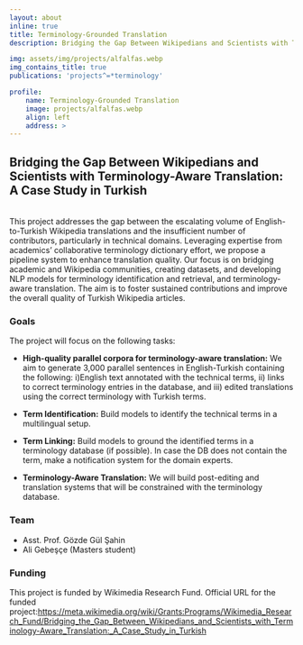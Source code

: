 ```yaml
---
layout: about
inline: true
title: Terminology-Grounded Translation
description: Bridging the Gap Between Wikipedians and Scientists with Terminology-Aware Translation A Case Study in Turkish

img: assets/img/projects/alfalfas.webp
img_contains_title: true
publications: 'projects^=*terminology'

profile:
    name: Terminology-Grounded Translation
    image: projects/alfalfas.webp
    align: left
    address: >
---
```


## Bridging the Gap Between Wikipedians and Scientists with Terminology-Aware Translation: A Case Study in Turkish 

<br> This project addresses the gap between the escalating volume of English-to-Turkish Wikipedia translations and the insufficient number of contributors, particularly in technical domains. Leveraging expertise from academics’ collaborative terminology dictionary effort, we propose a pipeline system to enhance translation quality. Our focus is on bridging academic and Wikipedia communities, creating datasets, and developing NLP models for terminology identification and retrieval, and terminology-aware translation. The aim is to foster sustained contributions and improve the overall quality of Turkish Wikipedia articles.

### Goals

The project will focus on the following tasks:

- **High-quality parallel corpora for terminology-aware translation:** We aim to generate 3,000 parallel sentences in English-Turkish containing the following: i)English text annotated with the technical terms, ii) links to correct terminology entries in the database, and iii) edited translations using the correct terminology with Turkish terms. 

- **Term Identification:** Build models to identify the technical terms in a multilingual setup.

- **Term Linking:** Build models to ground the identified terms in a terminology database (if possible). In case the DB does not contain the term, make a notification system for the domain experts.  

- **Terminology-Aware Translation:** We will build post-editing and translation systems that will be constrained with the terminology database. 

### Team

 - Asst. Prof. Gözde Gül Şahin
 - Ali Gebeşçe (Masters student)

### Funding
This project is funded by Wikimedia Research Fund. Official URL for the funded project:[https://meta.wikimedia.org/wiki/Grants:Programs/Wikimedia_Research_Fund/Bridging_the_Gap_Between_Wikipedians_and_Scientists_with_Terminology-Aware_Translation:_A_Case_Study_in_Turkish
](https://meta.wikimedia.org/wiki/Grants:Programs/Wikimedia_Research_Fund/Bridging_the_Gap_Between_Wikipedians_and_Scientists_with_Terminology-Aware_Translation:_A_Case_Study_in_Turkish)

